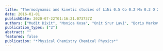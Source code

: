 ```yaml
---
title: "Thermodynamic and kinetic studies of LiNi 0.5 Co 0.2 Mn 0.3 O 2 as a positive electrode material for Li-ion batteries using first principles"
date: 2016-01-01
publishDate: 2020-07-22T01:16:21.073737Z
authors: ["Mudit Dixit", "Monica Kosa", "Onit Srur Lavi", "Boris Markovsky", "Doron Aurbach", "Dan Thomas Major"]
publication_types: ["2"]
abstract: ""
featured: false
publication: "*Physical Chemistry Chemical Physics*"
---
```


